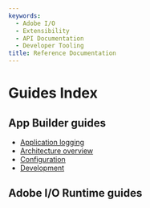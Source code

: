 ```yaml
---
keywords:
  - Adobe I/O
  - Extensibility
  - API Documentation
  - Developer Tooling
title: Reference Documentation
---
```


# Guides Index

## App Builder guides

* [Application logging](app_builder_guides/application_logging/index.md)
* [Architecture overview](app_builder_guides/architecture_overview.md)
* [Configuration](app_builder_guides/configuration/index.md)
* [Development](app_builder_guides/development/index.md)

## Adobe I/O Runtime guides
